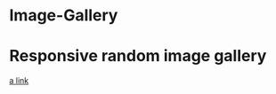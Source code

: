 # Image-Gallery

# Responsive random image gallery

[a link](https://bassem-zakii.github.io/Image-Gallery/)

